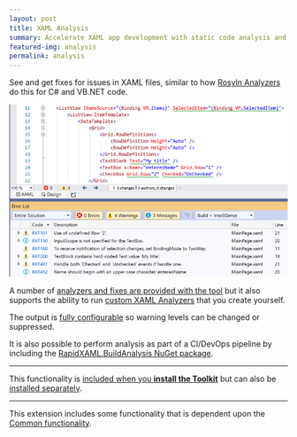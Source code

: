 ```yaml
---
layout: post
title: XAML Analysis
summary: Accelerate XAML app development with static code analysis and code fixes.
featured-img: analysis
permalink: analysis
---
```


See and get fixes for issues in XAML files, similar to how [Rosyln Analyzers](https://docs.microsoft.com/en-us/visualstudio/code-quality/roslyn-analyzers-overview?view=vs-2019) do this for C# and VB.NET code.

![Visual Studio XAML editor showing highlighted issues](./assets/img/posts/example-xaml-analysis.png)

A number of [analyzers and fixes are provided with the tool](https://github.com/mrlacey/Rapid-XAML-Toolkit/tree/main/docs/warnings) but it also supports the ability to run [custom XAML Analyzers](./custom-analysis) that you create yourself.

The output is [fully configurable](https://github.com/mrlacey/Rapid-XAML-Toolkit/blob/main/docs/configuring-analysis.md) so warning levels can be changed or suppressed.

It is also possible to perform analysis as part of a CI/DevOps pipeline by including the [RapidXAML.BuildAnalysis NuGet package](https://www.nuget.org/packages/RapidXaml.BuildAnalysis/).

---

This functionality is [included when you **install the Toolkit**](https://marketplace.visualstudio.com/items?itemName=MattLaceyLtd.RapidXamlToolkit) but can also be [installed separately](https://marketplace.visualstudio.com/items?itemName=MattLaceyLtd.RapidXamlAnalysis).

---

This extension includes some functionality that is dependent upon the [Common functionality](./common).
